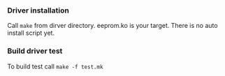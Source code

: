 ### Driver installation
Call ```make``` from dirver directory. eeprom.ko is your target.
There is no auto install script yet.

### Build driver test 
To build test call ```make -f test.mk```
